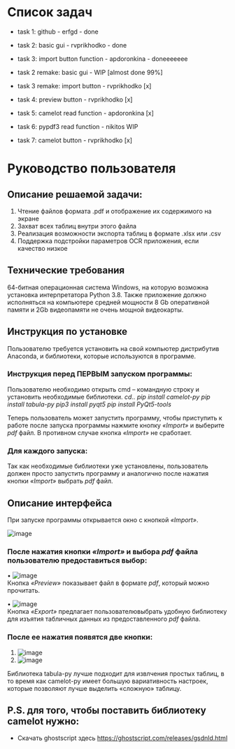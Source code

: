 # Список задач
* task 1: github - erfgd - done
* task 2: basic gui - rvprikhodko - done
* task 3: import button function - apdoronkina - doneeeeeee

* task 2 remake: basic gui - WIP [almost done 99%]
* task 3 remake: import button - rvprikhodko [x]
* task 4: preview button - rvprikhodko [x]
* task 5: camelot read function - apdoronkina [x]
* task 6: pypdf3 read function - nikitos WIP
* task 7: camelot button - rvprikhodko [x]

# Руководство пользователя
## Описание решаемой задачи:
1.	Чтение файлов формата .pdf и отображение их содержимого на экране
2.	Захват всех таблиц внутри этого файла
3.	Реализация возможности экспорта таблиц в формате .xlsx или .csv
4.	Поддержка подстройки параметров OCR приложения, если качество низкое

## Технические требования
64-битная операционная система Windows, на которую возможна установка интерпретатора Python 3.8. Также приложение должно исполняться на компьютере средней мощности 8 Gb оперативной памяти и 2Gb видеопамяти не очень мощной видеокарты.

## Инструкция по установке
Пользователю требуется установить на свой компьютер дистрибутив Anaconda, и библиотеки, которые используются в программе.
### Инструкция перед ПЕРВЫМ запуском программы:
Пользователю необходимо открыть cmd – командную строку 
и установить необходимые библиотеки.
*cd..
pip install camelot-py
pip install tabula-py
pip3 install pyqt5
pip install PyQt5-tools*

Теперь пользователь может запустить программу, чтобы приступить к работе после запуска программы нажмите кнопку *«Import»* и выберите *pdf* файл. В противном случае кнопка *«Import»* не сработает.
### Для каждого запуска: 
Так как необходимые библиотеки уже установлены, пользователь должен просто запустить программу и аналогично после нажатия кнопки *«Import»* выбрать *pdf* файл.

## Описание интерфейса 
При запуске программы открывается окно с кнопкой *«Import»*.

 ![image](https://user-images.githubusercontent.com/100873734/166367258-40eefc60-e5b8-4371-9494-ce4783980119.png)

### После нажатия кнопки *«Import»* и выбора *pdf* файла пользователю предоставиться выбор:

•	![image](https://user-images.githubusercontent.com/100873734/166367737-aef30dae-0d77-43e4-ae76-233cbf44be36.png)                  
Кнопка *«Preview»* показывает файл в формате *pdf*, который можно прочитать.

•	![image](https://user-images.githubusercontent.com/100873734/166368741-4dbf5689-67b2-4678-a592-fe19faffbc32.png)                
Кнопка *«Export»* предлагает пользователювыбрать удобную библиотеку для изъятия табличных данных из предоставленного *pdf* файла. 
### После ее нажатия появятся две кнопки: 

1.	![image](https://user-images.githubusercontent.com/100873734/166369976-476c0690-0fc4-455f-a2a2-56096b8b96d7.png)                                 
2.  ![image](https://user-images.githubusercontent.com/100873734/166370992-eaf2708d-7020-46f9-a087-c132a58eb441.png)
                  

 Библиотека tabula-py лучше подходит для извлчения простых таблиц, в то время как camelot-py имеет большую вариативность настроек, которые позволяют лучше выделить «сложную» таблицу.

## P.S. для того, чтобы поставить библиотеку camelot нужно:
* Скачать ghostscript здесь https://ghostscript.com/releases/gsdnld.html
